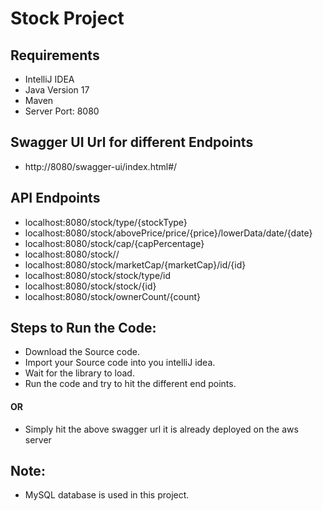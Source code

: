 # Stock Project
## Requirements
- IntelliJ IDEA
- Java Version 17
- Maven
- Server Port: 8080

## Swagger UI Url for different Endpoints
- http://8080/swagger-ui/index.html#/

## API Endpoints
- localhost:8080/stock/type/{stockType}
- localhost:8080/stock/abovePrice/price/{price}/lowerData/date/{date}
- localhost:8080/stock/cap/{capPercentage}
- localhost:8080/stock//
- localhost:8080/stock/marketCap/{marketCap}/id/{id}
- localhost:8080/stock/stock/type/id
- localhost:8080/stock/stock/{id}
- localhost:8080/stock/ownerCount/{count}


##  Steps to Run the Code:
- Download the Source code.
- Import your Source code into you intelliJ idea.
- Wait for the library to load.
- Run the code and try to hit the different end points.

#### OR
- Simply hit the above swagger url it is already deployed on the aws server

## Note:
- MySQL database is used in this project.

